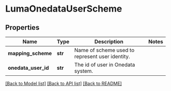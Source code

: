 # LumaOnedataUserScheme

## Properties
Name | Type | Description | Notes
------------ | ------------- | ------------- | -------------
**mapping_scheme** | **str** | Name of scheme used to represent user identity. | 
**onedata_user_id** | **str** | The id of user in Onedata system. | 

[[Back to Model list]](../README.md#documentation-for-models) [[Back to API list]](../README.md#documentation-for-api-endpoints) [[Back to README]](../README.md)

